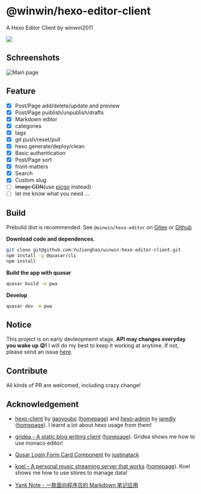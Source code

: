# @winwin/hexo-editor-client

A Hexo Editor Client by winwin2011

<img src="https://img.shields.io/github/package-json/v/YuJianghao/winwin-hexo-editor-client?style=flat-square">

## Schreenshots

![Main page](https://cdn.yujianghao.cn/uploads/2020/05/22/Id6dz5jj_winwin-hexo-editor-v0.1.7-safari.png)

## Feature

- [x] Post/Page add/delete/update and preview
- [x] Post/Page puiblish/unpublish/drafts
- [x] Markdown editor
- [x] categories
- [x] tags
- [x] git push/reset/pull
- [x] hexo generate/deploy/clean
- [x] Basic authentication
- [x] Post/Page sort
- [x] front-matters
- [x] Search
- [x] Custom slug
- [ ] ~~Image CDN~~(use [picgo](https://picgo.github.io/PicGo-Doc/zh/guide/) instead)
- [ ] let me know what you need ...

## Build

Prebulid dist is recommended. See `@winwin/hexo-editor` on [Gitee](https://gitee.com/winwin_2011/winwin-hexo-editor) or [Github](https://github.com/YuJianghao/winwin-hexo-editor)

**Download code and dependences.**

```bash
git clone git@github.com:YuJianghao/winwin-hexo-editor-client.git
npm install -g @quasar/cli
npm install
```

**Build the app with quasar**

```bash
quasar build -m pwa
```

**Develop**

```bash
quasar dev -m pwa
```

## Notice

This project is on early devleopmemt stage, **API may changes everyday you wake up 😜!** I will do my best to keep it working at anytime. If not, please send an issue [here](https://github.com/YuJianghao/winwin-hexo-editor-client/issues).

## Contribute

All kinds of PR are welcomed, including crazy change!

## Acknowledgement

- [hexo-client](https://github.com/gaoyoubo/hexo-client) by [gaoyoubo](https://github.com/gaoyoubo) ([homepage](https://www.mspring.org/tags/HexoClient/)) and [hexo-admin](https://github.com/jaredly/hexo-admin) by [jaredly](https://github.com/jaredly) ([homepage](https://jaredforsyth.com/hexo-admin/)). I learnt a lot about hexo usage from them!

- [gridea - A static blog writing client](https://github.com/getgridea/gridea) ([honepage](https://gridea.dev/)). Gridea shows me how to use monaco editor!

- [Qusar Login Form Card Component](https://gist.github.com/justinatack/39ec7f37064b2e9fa61fbd450cba3826) by [justinatack](https://gist.github.com/justinatack/)

- [koel - A personal music streaming server that works](https://github.com/phanan/koel) ([homepage](https://koel.phanan.net/)). Koel shows me how to use stores to manage data!

- [Yank Note - 一款面向程序员的 Markdown 笔记应用](https://github.com/purocean/yn)

